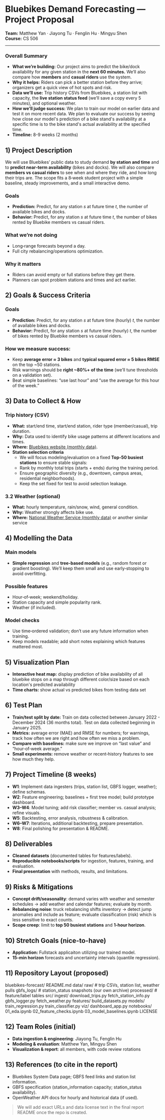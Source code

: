 # Bluebikes Demand Forecasting — Project Proposal

**Team:** Matthew Yan · Jiayong Tu · Fenglin Hu · Mingyu Shen  
**Course:** CS 506

---

### Overall Summary
- **What we’re building:** Our project aims to predict the bike/dock availability for any given station in the **next 60 minutes.** We’ll also compare how **members** and **casual riders** use the system.
- **Why it helps:** Riders can pick a better station before they arrive; organizers get a quick view of hot spots and risk.
- **Data we’ll use:** Trip history CSVs from Bluebikes, a station list with capacity, the **live station status feed** (we’ll save a copy every 5 minutes), and optional weather.
- **How we’ll judge success:** We plan to train our model on earlier data and test it on more recent data. We plan to evaluate our success by seeing how close our model's prediction of a bike stand's availability at a specific time is to the bike stand's actual availability at the specified time.
- **Timeline:** 8-9 weeks (2 months)


## 1) Project Description
We will use Bluebikes’ public data to study demand **by station and time** and to **predict near‑term availability** (bikes and docks). We will also compare **members vs casual riders** to see when and where they ride, and how long their trips are. The scope fits a 8‑week student project with a simple baseline, steady improvements, and a small interactive demo.

### Goals
- **Prediction:** Predict, for any station *s* at future time *t*, the number of available bikes and docks.
- **Behavior:** Predict, for any station *s* at future time *t*, the number of bikes rented by Bluebike members vs casual riders.

### What we’re **not** doing
- Long‑range forecasts beyond a day.
- Full city rebalancing/operations optimization.

### Why it matters
- Riders can avoid empty or full stations before they get there.
- Planners can spot problem stations and times and act earlier.

## 2) Goals & Success Criteria
### Goals
- **Prediction:** Predict, for any station *s* at future time (hourly) *t*, the number of available bikes and docks.
- **Behavior:** Predict, for any station *s* at future time (hourly) *t*, the number of bikes rented by Bluebike members vs casual riders.

### How we measure success:
- Keep **average error ≈ 3 bikes** and **typical squared error ≈ 5 bikes RMSE** on the top ~50 stations.
- Risk warnings should be **right ~80%+ of the time** (we’ll tune thresholds on a validation set).
- Beat simple baselines: “use last hour” and “use the average for this hour of the week.”

## 3) Data to Collect & How
### Trip history (CSV)
- **What:** start/end time, start/end station, rider type (member/casual), trip duration.
- **Why:** Data used to identify bike usage patterns at different locations and times.
- **Where:** [Bluebikes website (monthly data)](https://s3.amazonaws.com/hubway-data/index.html).
- **Station selection criteria**
  - We will focus modeling/evaluation on a fixed **Top-50 busiest stations** to ensure stable signals:
  - Rank by monthly total trips (starts + ends) during the training period.
  - Ensure geographic diversity (e.g., downtown, campus areas, residential neighborhoods).
  - Keep the set fixed for test to avoid selection leakage.

### 3.2 Weather (optional)
- **What:** hourly temperature, rain/snow, wind, general condition.
- **Why:** Weather strongly affects bike use.
- **Where:** [National Weather Service (monthly data)](https://www.weather.gov/wrh/climate?wfo=box) or another similar service

## 4) Modelling the Data
### Main models
- **Simple regression** and **tree‑based models** (e.g., random forest or gradient boosting). We’ll keep them small and use early‑stopping to avoid overfitting.

### Possible features
- Hour‑of‑week; weekend/holiday.  
- Station capacity and simple popularity rank.
- Weather (if included).

### Model checks
- Use time‑ordered validation; don’t use any future information when training.  
- Keep models readable; add short notes explaining which features mattered most.

## 5) Visualization Plan
- **Interactive heat map:** display prediction of bike availability of all bluebike stops on a map through different color/size based on each location's predicted availability
- **Time charts:** show actual vs predicted bikes from testing data set

## 6) Test Plan
- **Train/test split by date:** Train on data collected between January 2022 - December 2024 (36 months total). Test on data collected beginning in January 2025. 
- **Metrics:** average error (MAE) and RMSE for numbers; for warnings, track how often we are right and how often we miss a problem.  
- **Compare with baselines:** make sure we improve on “last value” and “hour‑of‑week average.”  
- **Small experiments:** remove weather or recent‑history features to see how much they help.

## 7) Project Timeline (8 weeks)
* **W1**: Implement data ingesters (trips, station list, GBFS logger, weather); define schemas.
* **W2**: Feature engineering; baselines + first tree model; build prototype dashboard.
* **W3–W4**: Model tuning; add risk classifier; member vs. casual analysis; refine visuals.
* **W5**: Backtesting, error analysis, robustness & calibration.
* **W6–W7**: Iterations, additional backtesting, prepare presentation.
* **W8**: Final polishing for presentation & README.

## 8) Deliverables
- **Cleaned datasets** (documented tables for features/labels).  
- **Reproducible notebooks/scripts** for ingestion, features, training, and evaluation.  
- **Final presentation** with methods, results, and limitations.

## 9) Risks & Mitigations
- **Concept drift/seasonality**: demand varies with weather and semester schedules → add weather and calendar features; evaluate by month.  
- **Rebalancing noise**: truck rebalancing shifts inventory → detect jump anomalies and include as feature; evaluate classification (risk) which is less sensitive to exact counts.  
- **Scope creep**: limit to **top 50 busiest stations** and **1‑hour horizon**.

## 10) Stretch Goals (nice-to-have)
- **Application:** Fullstack applicaiton utilizing our trained model.
- **15-min horizon** forecasts and uncertainty intervals (quantile regression).

## 11) Repository Layout (proposed)
bluebikes-forecast/
  README.md
  data/
    raw/              # trip CSVs, station list, weather pulls
    gbfs_logs/        # station_status snapshots (our own archive)
    processed/        # feature/label tables
  src/
    ingest/
      download_trips.py
      fetch_station_info.py
      gbfs_logger.py
      fetch_weather.py
    features/
      build_datasets.py
    models/
      train_regression.py
      train_classifier.py
    viz/
      dashboard_app.py
  notebooks/
    01_eda.ipynb
    02_feature_checks.ipynb
    03_model_baselines.ipynb
  LICENSE

## 12) Team Roles (initial)
- **Data ingestion & engineering**: Jiayong Tu, Fenglin Hu  
- **Modeling & evaluation**: Matthew Yan, Mingyu Shen  
- **Visualization & report**: all members, with code review rotations

## 13) References (to cite in the report)
- Bluebikes System Data page; GBFS feed links and station list information.  
- GBFS specification (station_information capacity; station_status availability).  
- OpenWeather API docs for hourly and historical data (if used).

> We will add exact URLs and data license text in the final report README once the repo is created.

